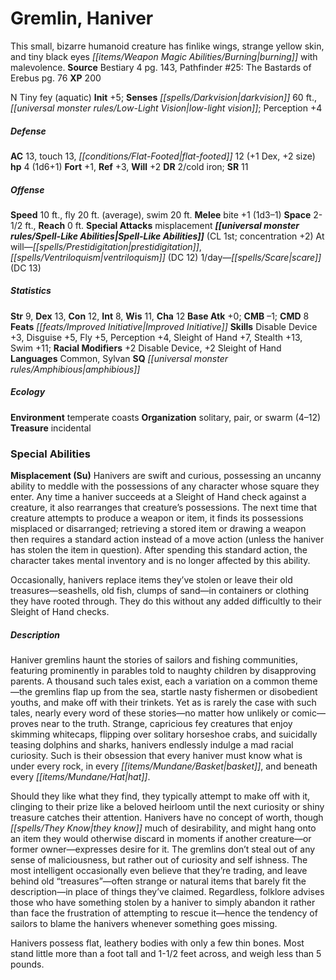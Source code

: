 ﻿---
cssclass: [monsters]
title1: Gremlin, Haniver
desc_short: This small, bizarre humanoid creature has finlike wings, strange yellow
  skin, and tiny black eyes burning with malevolence.
title2: Haniver
CR: 1/2
sources:
- name: Bestiary 4
  page: 143
  link: http://paizo.com/products/btpy91ds?Pathfinder-Roleplaying-Game-Bestiary-4
- name: 'Pathfinder #25: The Bastards of Erebus'
  page: 76
  link: http://paizo.com/pathfinder/v5748btpy89a4
XP: 200
alignment: N
size: Tiny
type: fey
subtypes:
- aquatic
initiative:
  bonus: 5
senses:
  darkvision: 60
  low-light vision: true
AC:
  AC: 13
  touch: 13
  flat_footed: 12
  components:
    dex: 1
    size: 2
HP:
  HP: 4
  long: 1d6+1
saves:
  fort: 1
  ref: 3
  will: 2
DR:
- amount: 2
  weakness: cold iron
SR: 11
speeds:
  base: 10
  fly: 20
  fly_maneuverability: average
  swim: 20
attacks:
  melee:
  - - text: bite +1 (1d3-1)
      entries:
      - - damage: 1d3-1
      attack: bite
      bonus:
      - 1
  special:
  - misplacement
space: 2.5
reach: 0
spell_like_abilities:
  entries:
  - name: prestidigitation
    source: default
    freq: At will
  - name: ventriloquism
    source: default
    freq: At will
    DC: 12
  - name: scare
    source: default
    freq: 1/day
    DC: 13
  sources:
  - name: default
    CL: 1
    concentration: 2
ability_scores:
  STR: 9
  DEX: 13
  CON: 12
  INT: 8
  WIS: 11
  CHA: 12
BAB: 0
CMB: -1
CMD: 8
feats:
- name: Improved Initiative
skills:
  Disable Device: 3
  Disguise: 5
  Fly: 5
  Perception: 4
  Sleight of Hand: 7
  Stealth: 13
  Swim: 11
  _racial_mods:
    Disable Device:
      _: 2
    Sleight of Hand:
      _: 2
languages:
- Common
- Sylvan
special_qualities:
- amphibious
ecology:
  environment: temperate coasts
  organization: solitary, pair, or swarm (4-12)
  treasure_type: incidental
special_abilities:
  Misplacement (Su): |-
    Hanivers are swift and curious, possessing an uncanny ability to meddle with the possessions of any character whose square they enter. Any time a haniver succeeds at a Sleight of Hand check against a creature, it also rearranges that creature's possessions. The next time that creature attempts to produce a weapon or item, it finds its possessions misplaced or disarranged; retrieving a stored item or drawing a weapon then requires a standard action instead of a move action (unless the haniver has stolen the item in question). After spending this standard action, the character takes mental inventory and is no longer affected by this ability.

    Occasionally, hanivers replace items they've stolen or leave their old treasures-seashells, old fish, clumps of sand-in containers or clothing they have rooted through. They do this without any added difficultly to their Sleight of Hand checks.
desc_long: |-
  Haniver gremlins haunt the stories of sailors and fishing communities, featuring prominently in parables told to naughty children by disapproving parents. A thousand such tales exist, each a variation on a common theme-the gremlins flap up from the sea, startle nasty fishermen or disobedient youths, and make off with their trinkets. Yet as is rarely the case with such tales, nearly every word of these stories-no matter how unlikely or comic- proves near to the truth. Strange, capricious fey creatures that enjoy skimming whitecaps, flipping over solitary horseshoe crabs, and suicidally teasing dolphins and sharks, hanivers endlessly indulge a mad racial curiosity. Such is their obsession that every haniver must know what is under every rock, in every basket, and beneath every hat.

  Should they like what they find, they typically attempt to make off with it, clinging to their prize like a beloved heirloom until the next curiosity or shiny treasure catches their attention. Hanivers have no concept of worth, though they know much of desirability, and might hang onto an item they would otherwise discard in moments if another creature-or former owner-expresses desire for it. The gremlins don't steal out of any sense of maliciousness, but rather out of curiosity and self ishness. The most intelligent occasionally even believe that they're trading, and leave behind old “treasures”-often strange or natural items that barely fit the description-in place of things they've claimed. Regardless, folklore advises those who have something stolen by a haniver to simply abandon it rather than face the frustration of attempting to rescue it-hence the tendency of sailors to blame the hanivers whenever something goes missing.

  Hanivers possess flat, leathery bodies with only a few thin bones. Most stand little more than a foot tall and 1-1/2 feet across, and weigh less than 5 pounds.

---

# Gremlin, Haniver
This small, bizarre humanoid creature has finlike wings, strange yellow skin, and tiny black eyes _[[items/Weapon Magic Abilities/Burning|burning]]_ with malevolence.
**Source** Bestiary 4 pg. 143, Pathfinder #25: The Bastards of Erebus pg. 76
**XP** 200

N Tiny fey (aquatic)
**Init** +5; **Senses** _[[spells/Darkvision|darkvision]]_ 60 ft., _[[universal monster rules/Low-Light Vision|low-light vision]]_; Perception +4

##### Defense

**AC** 13, touch 13, _[[conditions/Flat-Footed|flat-footed]]_ 12 (+1 Dex, +2 size)
**hp** 4 (1d6+1)
**Fort** +1, **Ref** +3, **Will** +2
**DR** 2/cold iron; **SR** 11

##### Offense
**Speed** 10 ft., fly 20 ft. (average), swim 20 ft.
**Melee** bite +1 (1d3–1)
**Space** 2-1/2 ft., **Reach** 0 ft.
**Special Attacks** misplacement
**_[[universal monster rules/Spell-Like Abilities|Spell-Like Abilities]]_** (CL 1st; concentration +2)
At will—_[[spells/Prestidigitation|prestidigitation]]_, _[[spells/Ventriloquism|ventriloquism]]_ (DC 12)
1/day—_[[spells/Scare|scare]]_ (DC 13)

##### Statistics
**Str** 9, **Dex** 13, **Con** 12, **Int** 8, **Wis** 11, **Cha** 12
**Base Atk** +0; **CMB** –1; **CMD** 8
**Feats** _[[feats/Improved Initiative|Improved Initiative]]_
**Skills** Disable Device +3, Disguise +5, Fly +5, Perception +4, Sleight of Hand +7, Stealth +13, Swim +11; **Racial Modifiers** +2 Disable Device, +2 Sleight of Hand
**Languages** Common, Sylvan
**SQ** _[[universal monster rules/Amphibious|amphibious]]_

##### Ecology

**Environment** temperate coasts
**Organization** solitary, pair, or swarm (4–12)
**Treasure** incidental

### Special Abilities

**Misplacement (Su)** Hanivers are swift and curious, possessing an uncanny ability to meddle with the possessions of any character whose square they enter. Any time a haniver succeeds at a Sleight of Hand check against a creature, it also rearranges that creature’s possessions. The next time that creature attempts to produce a weapon or item, it finds its possessions misplaced or disarranged; retrieving a stored item or drawing a weapon then requires a standard action instead of a move action (unless the haniver has stolen the item in question). After spending this standard action, the character takes mental inventory and is no longer affected by this ability.

Occasionally, hanivers replace items they’ve stolen or leave their old treasures—seashells, old fish, clumps of sand—in containers or clothing they have rooted through. They do this without any added difficultly to their Sleight of Hand checks.

##### Description

Haniver gremlins haunt the stories of sailors and fishing communities, featuring prominently in parables told to naughty children by disapproving parents. A thousand such tales exist, each a variation on a common theme—the gremlins flap up from the sea, startle nasty fishermen or disobedient youths, and make off with their trinkets. Yet as is rarely the case with such tales, nearly every word of these stories—no matter how unlikely or comic— proves near to the truth. Strange, capricious fey creatures that enjoy skimming whitecaps, flipping over solitary horseshoe crabs, and suicidally teasing dolphins and sharks, hanivers endlessly indulge a mad racial curiosity. Such is their obsession that every haniver must know what is under every rock, in every _[[items/Mundane/Basket|basket]]_, and beneath every _[[items/Mundane/Hat|hat]]_.

Should they like what they find, they typically attempt to make off with it, clinging to their prize like a beloved heirloom until the next curiosity or shiny treasure catches their attention. Hanivers have no concept of worth, though _[[spells/They Know|they know]]_ much of desirability, and might hang onto an item they would otherwise discard in moments if another creature—or former owner—expresses desire for it. The gremlins don’t steal out of any sense of maliciousness, but rather out of curiosity and self ishness. The most intelligent occasionally even believe that they’re trading, and leave behind old “treasures”—often strange or natural items that barely fit the description—in place of things they’ve claimed. Regardless, folklore advises those who have something stolen by a haniver to simply abandon it rather than face the frustration of attempting to rescue it—hence the tendency of sailors to blame the hanivers whenever something goes missing.

Hanivers possess flat, leathery bodies with only a few thin bones. Most stand little more than a foot tall and 1-1/2 feet across, and weigh less than 5 pounds.